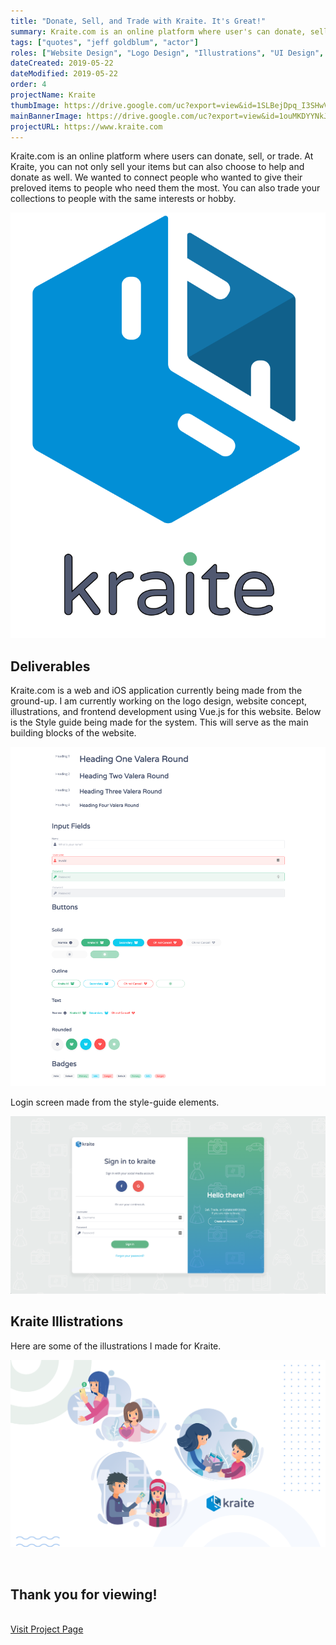 ```yaml
---
title: "Donate, Sell, and Trade with Kraite. It's Great!"
summary: Kraite.com is an online platform where user's can donate, sell, or trade their items.
tags: ["quotes", "jeff goldblum", "actor"]
roles: ["Website Design", "Logo Design", "Illustrations", "UI Design", "Frontend Development"]
dateCreated: 2019-05-22
dateModified: 2019-05-22
order: 4
projectName: Kraite
thumbImage: https://drive.google.com/uc?export=view&id=1SLBejDpq_I3SHwV6lEv10cOFn9FvR2NP
mainBannerImage: https://drive.google.com/uc?export=view&id=1ouMKDYYNkJVVvUTTvtQa9pJk1pSy2PMm
projectURL: https://www.kraite.com
---
```


Kraite.com is an online platform where users can donate, sell, or trade. At Kraite, you can not only sell your items but can also choose to help and donate as well. We wanted to connect people who wanted to give their preloved items to people who need them the most. You can also trade your collections to people with the same interests or hobby.

<div class="main-img-holder kraite-logo">

![alt text](../src/assets/images/kraiteLogo.svg)

</div>

<h2>Deliverables</h2>

Kraite.com is a web and iOS application currently being made from the ground-up. I am currently working on the logo design, website concept, illustrations, and frontend development using Vue.js for this website. Below is the Style guide being made for the system. This will serve as the main building blocks of the website.

<div class="img-holder img-holder--full-size" data-aos="fade-up">

![alt kraite style-guide](../src/assets/images/kraiteStyleguide.png)

</div>

Login screen made from the style-guide elements.

<div class="img-holder img-holder--full-size" data-aos="fade-up">

![alt KraiteLogin](../src/assets/images/kraiteLogin.png)

</div>

<h2>Kraite Illistrations</h2>

Here are some of the illustrations I made for Kraite.

<div class="img-holder img-holder--full-size" data-aos="fade-up">

![alt kraiteIllustrations](../src/assets/images/kraiteIllustrations.png)

</div>

<br/>
<h2 class="ending-note">Thank you for viewing!</h2>
<br/>
<a href="https://www.kraite.com" target="_blank" class="work-page__button-link">Visit Project Page</a>


